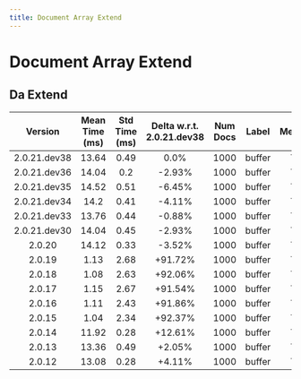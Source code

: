 ```yaml
---
title: Document Array Extend
---
```

# Document Array Extend

## Da Extend

| Version | Mean Time (ms) | Std Time (ms) | Delta w.r.t. 2.0.21.dev38 | Num Docs | Label | Memmap | Iterations |
| :---: | :---: | :---: | :---: | :---: | :---: | :---: | :---: |
| 2.0.21.dev38 | 13.64 | 0.49 | 0.0% | 1000 | buffer | True | 25 |
| 2.0.21.dev36 | 14.04 | 0.2 | -2.93% | 1000 | buffer | True | 25 |
| 2.0.21.dev35 | 14.52 | 0.51 | -6.45% | 1000 | buffer | True | 25 |
| 2.0.21.dev34 | 14.2 | 0.41 | -4.11% | 1000 | buffer | True | 25 |
| 2.0.21.dev33 | 13.76 | 0.44 | -0.88% | 1000 | buffer | True | 25 |
| 2.0.21.dev30 | 14.04 | 0.45 | -2.93% | 1000 | buffer | True | 25 |
| 2.0.20 | 14.12 | 0.33 | -3.52% | 1000 | buffer | True | 25 |
| 2.0.19 | 1.13 | 2.68 | +91.72% | 1000 | buffer | True | 25 |
| 2.0.18 | 1.08 | 2.63 | +92.06% | 1000 | buffer | True | 25 |
| 2.0.17 | 1.15 | 2.67 | +91.54% | 1000 | buffer | True | 25 |
| 2.0.16 | 1.11 | 2.43 | +91.86% | 1000 | buffer | True | 25 |
| 2.0.15 | 1.04 | 2.34 | +92.37% | 1000 | buffer | True | 25 |
| 2.0.14 | 11.92 | 0.28 | +12.61% | 1000 | buffer | True | 25 |
| 2.0.13 | 13.36 | 0.49 | +2.05% | 1000 | buffer | True | 25 |
| 2.0.12 | 13.08 | 0.28 | +4.11% | 1000 | buffer | True | 25 |
